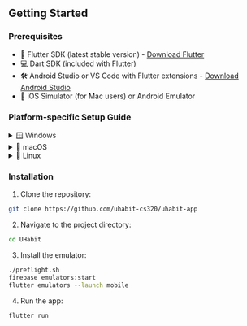 ## Getting Started

### Prerequisites

- 🚀 Flutter SDK (latest stable version) - [Download Flutter](https://flutter.dev/docs/get-started/install)
- 💻 Dart SDK (included with Flutter)
- 🛠️ Android Studio or VS Code with Flutter extensions - [Download Android Studio](https://developer.android.com/studio)
- 📱 iOS Simulator (for Mac users) or Android Emulator

### Platform-specific Setup Guide

<details>
<summary>🪟 Windows</summary>

1. Download and install Git for Windows from [git-scm.com](https://git-scm.com/download/win)
2. Download and install Flutter SDK from the [Flutter website](https://flutter.dev/docs/get-started/install/windows)
3. Install Android Studio from [JetBrains](https://developer.android.com/studio)
4. Add Flutter to your PATH environment variable
5. Run `flutter doctor` to verify installation

**Required Tools:**
- Windows 10 or later (64-bit)
- Git for Windows
- Android Studio
- VS Code (optional but recommended)
</details>

<details>
<summary>🍎 macOS</summary>

1. Install Xcode from the Mac App Store
2. Download and install Flutter SDK from the [Flutter website](https://flutter.dev/docs/get-started/install/macos)
3. Install Android Studio from [JetBrains](https://developer.android.com/studio)
4. Run `xcode-select --install` to install command-line tools
5. Run `flutter doctor` to verify installation

**Required Tools:**
- macOS (latest version recommended)
- Xcode
- Android Studio
- CocoaPods (`sudo gem install cocoapods`)
</details>

<details>
<summary>🐧 Linux</summary>

1. Install required dependencies:
```bash
sudo apt-get install clang cmake ninja-build pkg-config libgtk-3-dev liblzma-dev
```
2. Download and install Flutter SDK from the [Flutter website](https://flutter.dev/docs/get-started/install/linux)
3. Install Android Studio from [JetBrains](https://developer.android.com/studio)
4. Add Flutter to your PATH in `~/.bashrc` or `~/.zshrc`
5. Run `flutter doctor` to verify installation

**Required Tools:**
- A supported Linux distribution (Ubuntu 20.04 or later recommended)
- Android Studio
- VS Code (optional but recommended)
</details>

### Installation

1. Clone the repository:
```bash
git clone https://github.com/uhabit-cs320/uhabit-app
```

2. Navigate to the project directory:
```bash
cd UHabit
```

3. Install the emulator:
```bash
./preflight.sh
firebase emulators:start
flutter emulators --launch mobile
```

4. Run the app:
```bash
flutter run
```